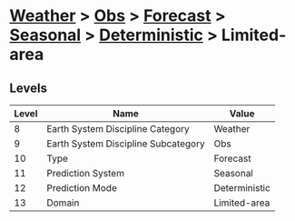 # [Weather](../../../../..) > [Obs](../../../..) > [Forecast](../../..) > [Seasonal](../..) > [Deterministic](..) > Limited-area

## Levels

| Level | Name | Value |
|-----|-----|-----|
| 8 | Earth System Discipline Category | Weather |
| 9 | Earth System Discipline Subcategory | Obs |
| 10 | Type | Forecast |
| 11 | Prediction System | Seasonal |
| 12 | Prediction Mode | Deterministic |
| 13 | Domain | Limited-area |
